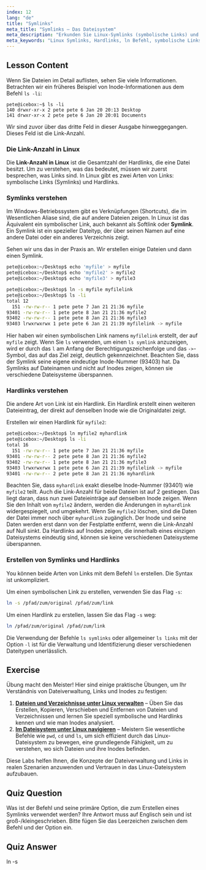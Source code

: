 ```yaml
---
index: 12
lang: "de"
title: "Symlinks"
meta_title: "Symlinks – Das Dateisystem"
meta_description: "Erkunden Sie Linux-Symlinks (symbolische Links) und Hardlinks. Erfahren Sie, wie Sie diese mit dem ln-Befehl erstellen, die Link-Anzahl in Linux mit ls überprüfen und den Unterschied verstehen, wenn Sie die Ausgabe von Symlinks und Hardlinks anzeigen."
meta_keywords: "Linux Symlinks, Hardlinks, ln Befehl, symbolische Links, ls Symlink, Link-Anzahl in Linux, ls Symlinks, ls Links, Linux Dateisystem, Linux Tutorial"
---
```


## Lesson Content

Wenn Sie Dateien im Detail auflisten, sehen Sie viele Informationen. Betrachten wir ein früheres Beispiel von Inode-Informationen aus dem Befehl `ls -li`:

```plaintext
pete@icebox:~$ ls -li
140 drwxr-xr-x 2 pete pete 6 Jan 20 20:13 Desktop
141 drwxr-xr-x 2 pete pete 6 Jan 20 20:01 Documents
```

Wir sind zuvor über das dritte Feld in dieser Ausgabe hinweggegangen. Dieses Feld ist die Link-Anzahl.

### Die Link-Anzahl in Linux

Die **Link-Anzahl in Linux** ist die Gesamtzahl der Hardlinks, die eine Datei besitzt. Um zu verstehen, was das bedeutet, müssen wir zuerst besprechen, was Links sind. In Linux gibt es zwei Arten von Links: symbolische Links (Symlinks) und Hardlinks.

### Symlinks verstehen

Im Windows-Betriebssystem gibt es Verknüpfungen (Shortcuts), die im Wesentlichen Aliase sind, die auf andere Dateien zeigen. In Linux ist das Äquivalent ein symbolischer Link, auch bekannt als Softlink oder **Symlink**. Ein Symlink ist ein spezieller Dateityp, der über seinen Namen auf eine andere Datei oder ein anderes Verzeichnis zeigt.

Sehen wir uns das in der Praxis an. Wir erstellen einige Dateien und dann einen Symlink.

```bash
pete@icebox:~/Desktop$ echo 'myfile' > myfile
pete@icebox:~/Desktop$ echo 'myfile2' > myfile2
pete@icebox:~/Desktop$ echo 'myfile3' > myfile3

pete@icebox:~/Desktop$ ln -s myfile myfilelink
pete@icebox:~/Desktop$ ls -li
total 12
  151 -rw-rw-r-- 1 pete pete 7 Jan 21 21:36 myfile
93401 -rw-rw-r-- 1 pete pete 8 Jan 21 21:36 myfile2
93402 -rw-rw-r-- 1 pete pete 8 Jan 21 21:36 myfile3
93403 lrwxrwxrwx 1 pete pete 6 Jan 21 21:39 myfilelink -> myfile
```

Hier haben wir einen symbolischen Link namens `myfilelink` erstellt, der auf `myfile` zeigt. Wenn Sie `ls` verwenden, um einen `ls symlink` anzuzeigen, wird er durch das `l` am Anfang der Berechtigungszeichenfolge und das `->`-Symbol, das auf das Ziel zeigt, deutlich gekennzeichnet. Beachten Sie, dass der Symlink seine eigene eindeutige Inode-Nummer (93403) hat. Da Symlinks auf Dateinamen und nicht auf Inodes zeigen, können sie verschiedene Dateisysteme überspannen.

### Hardlinks verstehen

Die andere Art von Link ist ein Hardlink. Ein Hardlink erstellt einen weiteren Dateieintrag, der direkt auf denselben Inode wie die Originaldatei zeigt.

Erstellen wir einen Hardlink für `myfile2`:

```bash
pete@icebox:~/Desktop$ ln myfile2 myhardlink
pete@icebox:~/Desktop$ ls -li
total 16
  151 -rw-rw-r-- 1 pete pete 7 Jan 21 21:36 myfile
93401 -rw-rw-r-- 2 pete pete 8 Jan 21 21:36 myfile2
93402 -rw-rw-r-- 1 pete pete 8 Jan 21 21:36 myfile3
93403 lrwxrwxrwx 1 pete pete 6 Jan 21 21:39 myfilelink -> myfile
93401 -rw-rw-r-- 2 pete pete 8 Jan 21 21:36 myhardlink
```

Beachten Sie, dass `myhardlink` exakt dieselbe Inode-Nummer (93401) wie `myfile2` teilt. Auch die Link-Anzahl für beide Dateien ist auf 2 gestiegen. Das liegt daran, dass nun zwei Dateieinträge auf denselben Inode zeigen. Wenn Sie den Inhalt von `myfile2` ändern, werden die Änderungen in `myhardlink` widergespiegelt, und umgekehrt. Wenn Sie `myfile2` löschen, sind die Daten der Datei immer noch über `myhardlink` zugänglich. Der Inode und seine Daten werden erst dann von der Festplatte entfernt, wenn die Link-Anzahl auf Null sinkt. Da Hardlinks auf Inodes zeigen, die innerhalb eines einzigen Dateisystems eindeutig sind, können sie keine verschiedenen Dateisysteme überspannen.

### Erstellen von Symlinks und Hardlinks

You können beide Arten von Links mit dem Befehl `ln` erstellen. Die Syntax ist unkompliziert.

Um einen symbolischen Link zu erstellen, verwenden Sie das Flag `-s`:

```bash
ln -s /pfad/zum/original /pfad/zum/link
```

Um einen Hardlink zu erstellen, lassen Sie das Flag `-s` weg:

```bash
ln /pfad/zum/original /pfad/zum/link
```

Die Verwendung der Befehle `ls symlinks` oder allgemeiner `ls links` mit der Option `-l` ist für die Verwaltung und Identifizierung dieser verschiedenen Dateitypen unerlässlich.

## Exercise

Übung macht den Meister! Hier sind einige praktische Übungen, um Ihr Verständnis von Dateiverwaltung, Links und Inodes zu festigen:

1.  **[Dateien und Verzeichnisse unter Linux verwalten](https://labex.io/de/labs/comptia-manage-files-and-directories-in-linux-590835)** – Üben Sie das Erstellen, Kopieren, Verschieben und Entfernen von Dateien und Verzeichnissen und lernen Sie speziell symbolische und Hardlinks kennen und wie man Inodes analysiert.
2.  **[Im Dateisystem unter Linux navigieren](https://labex.io/de/labs/comptia-navigate-the-filesystem-in-linux-590971)** – Meistern Sie wesentliche Befehle wie `pwd`, `cd` und `ls`, um sich effizient durch das Linux-Dateisystem zu bewegen, eine grundlegende Fähigkeit, um zu verstehen, wo sich Dateien und ihre Inodes befinden.

Diese Labs helfen Ihnen, die Konzepte der Dateiverwaltung und Links in realen Szenarien anzuwenden und Vertrauen in das Linux-Dateisystem aufzubauen.

## Quiz Question

Was ist der Befehl und seine primäre Option, die zum Erstellen eines Symlinks verwendet werden? Ihre Antwort muss auf Englisch sein und ist groß-/kleingeschrieben. Bitte fügen Sie das Leerzeichen zwischen dem Befehl und der Option ein.

## Quiz Answer

ln -s
